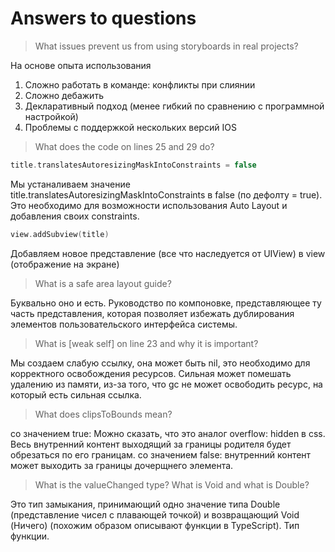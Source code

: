 #  Answers to questions

> What issues prevent us from using storyboards in real projects?

На основе опыта использования
1. Сложно работать в команде: конфликты при слиянии
2. Сложно дебажить
3. Декларативный подход (менее гибкий по сравнению с программной настройкой)
4. Проблемы с поддержкой нескольких версий IOS

> What does the code on lines 25 and 29 do?

```swift
title.translatesAutoresizingMaskIntoConstraints = false
```
Мы устаналиваем значение title.translatesAutoresizingMaskIntoConstraints в false (по дефолту = true). Это необходимо для возможности использования Auto Layout и добавления своих constraints.

```swift
view.addSubview(title)
```
Добавляем новое представление (все что наследуется от UIView) в view (отображение на экране)

> What is a safe area layout guide?

Буквально оно и есть.
Руководство по компоновке, представляющее ту часть представления, которая позволяет избежать дублирования элементов пользовательского интерфейса системы.

> What is [weak self] on line 23 and why it is important?

Мы создаем слабую ссылку, она может быть nil, это необходимо для корректного освобождения ресурсов. Сильная может помешать удалению из памяти, из-за того, что gc не может освободить ресурс, на который есть сильная ссылка.

> What does clipsToBounds mean?

со значением true:
Можно сказать, что это аналог overflow: hidden в css. Весь внутренний контент выходящий за границы родителя будет обрезаться по его границам.
со значением false: внутренний контент может выходить за границы дочерщнего элемента.

> What is the valueChanged type? What is Void and what is Double?

Это тип замыкания, принимающий одно значение типа Double (представление чисел с плавающей точкой) и возвращающий Void (Ничего) (похожим образом описывают функции в TypeScript). Тип функции.
